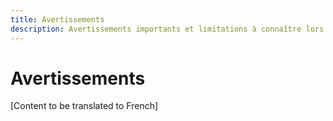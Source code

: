 ```yaml
---
title: Avertissements
description: Avertissements importants et limitations à connaître lors de l'utilisation de Django Guardian
---
```


# Avertissements

[Content to be translated to French]

<!-- This page content will be translated from the main English userguide/caveats.md -->

